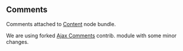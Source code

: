 ## Comments

Comments attached to [Content](content.md) node bundle.

We are using forked [Ajax Comments](../../modules/custom/ajax_comments/ajax_comments.info.yml) contrib. module with some minor changes.


